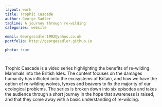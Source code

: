 ```yaml
---
layout: work
title: Trophic Cascade
author: George Sadler
tagline: A journey through re-wilding
categories: website

email: Georgesadler1992@yahoo.co.uk
portfolio: http://georgesadler.github.io

photo: true

---
```


Trophic Cascade is a video series highlighting the benefits of re-wilding Mammals into the British Isles. The content focuses on the damages humanity has inflicted onto the ecosystems of Britain, and how we have the option of re-wilding wolves, lynxes and beavers to fix the majority of our ecological problems. The series is broken down into six episodes and takes the audience through a short journey in the hope that awareness is raised, and that they come away with a basic understanding of re-wilding.